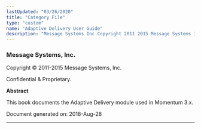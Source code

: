 ```yaml
---
lastUpdated: "03/26/2020"
title: "Category File"
type: "custom"
name: "Adaptive Delivery User Guide"
description: "Message Systems Inc Copyright 2011 2015 Message Systems Inc Confidential Proprietary Abstract This book documents the Adaptive Delivery module used in Momentum 3 x Document generated on 2018 Aug 28 Table of Contents 1 What Does Adaptive Delivery Do 2 Implementing Adaptive Delivery 2 1 Setting up Adaptive Delivery 3..."
---
```


### Message Systems, Inc.

Copyright © 2011-2015 Message Systems, Inc.

<a name="idp199600"></a> 

Confidential & Proprietary.

**Abstract**

This book documents the Adaptive Delivery module used in Momentum 3.x.

Document generated on: 2018-Aug-28

* * *


